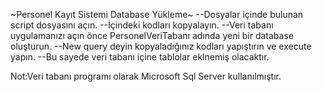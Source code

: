   ~Personel Kayıt Sistemi Database Yükleme~
--Dosyalar içinde bulunan script dosyasını açın.
--İçindeki kodları kopyalayın.
--Veri tabanı uygulamanızı açın önce PersonelVeriTabanı adında yeni bir database oluşturun.
--New query deyin kopyaladığınız kodları yapıştırın ve execute yapın.
--Bu sayede veri tabanı içine tablolar eklnemiş olacaktır.

Not:Veri tabanı programı olarak Microsoft Sql Server kullanılmıştır.
